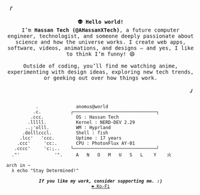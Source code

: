 <!-- HassanXTech GitHub Profile -->
<div align="justify">

<!-- Profile -->
<p align="left"><strong><samp><i>「</i></samp></strong></p>
  <p align="center">
    <samp>
      <b>👽 Hello world!</b>
      <br>
      I’m <b>Hassan Tech (@AHassanXTech)</b>, a future computer engineer, technologist, and someone deeply passionate about science and how the universe works. 
      I create web apps, software, videos, animations, and designs — and yes, I like to think I’m funny! 😄
      <br><br>
      Outside of coding, you’ll find me watching anime, experimenting with design ideas, exploring new tech trends, or geeking out over how things work.
    </samp>
  </p>
<p align="right"><strong><samp><i>」</i></samp></strong></p>

```

           .             ​ anomus@world 
          .c.           ┌───────────────────────────────┐ 
         .ccc.           ​ OS : Hassan Tech 
        .lllll.          ​ Kernel : NERD-DEV 2.29 
       ..;'olll.         ​ WM : Hyprland 
      .dolllcccl.        ​ Shell : fish
     .lcc'   'ccc.       ​ Uptime : 17 years
    .ccc'     'cc:.      ​ CPU : PhotonFlux AY-01
   .cccc'     'c:;..    └───────────────────────────────┘ 
  ."'             '".     A   N   O   M   U   S   L    Y    火 

arch in ~ 
  λ echo "Stay Determined!"
```

<p align="center">
<samp>
  <sup>
    <b><i>If you like my work, consider supporting me. :)</i></b><br>
    <a href="https://ko-fi.com/anomusly">❤️ Ko-Fi</a>
  </sup>
</samp>
</p>
